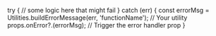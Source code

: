 try {
  // some logic here that might fail
} catch (err) {
  const errorMsg = Utilities.buildErrorMessage(err, 'functionName'); // Your utility
  props.onError?.(errorMsg); // Trigger the error handler prop
}